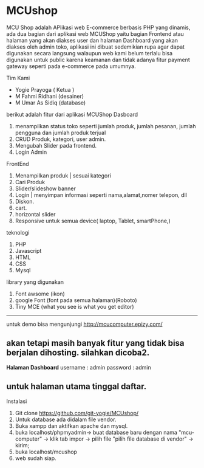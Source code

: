 # MCUshop
MCU Shop adalah APlikasi web E-commerce berbasis PHP yang dinamis, ada dua bagian dari aplikasi web MCUShop yaitu bagian Frontend atau halaman yang akan diakses user dan halaman 
Dashboard yang akan diakses oleh admin toko, aplikasi ini dibuat sedemikian rupa agar dapat digunakan secara langsung walaupun web kami belum terlalu bisa digunakan untuk
public karena keamanan dan tidak adanya fitur payment gateway seperti pada e-commerce pada umumnya.

Tim Kami
- Yogie Prayoga ( Ketua )
- M Fahmi Ridhani (desainer)
- M Umar As Sidiq (database)


berikut adalah fitur dari aplikasi MCUShop
Dasboard
1. menampilkan status toko seperti jumlah produk, jumlah pesanan, jumlah pengguna dan jumlah produk terjual
2. CRUD Produk, kategori, user admin.
3. Mengubah Slider pada frontend.
4. Login Admin

FrontEnd
1. Menampilkan produk | sesuai kategori
2. Cari Produk
3. Slider/slideshow banner
4. Login | menyimpan informasi seperti nama,alamat,nomer telepon, dll
5. Diskon.
6. cart.
7. horizontal slider
8. Responsive untuk semua device( laptop, Tablet, smartPhone,)

teknologi
1. PHP
2. Javascript
3. HTML
4. CSS
5. Mysql

library yang digunakan
1. Font awsome (ikon)
2. google Font (font pada semua halaman)(Roboto)
3. Tiny MCE (what you see is what you get editor)

---------------------------------------------------------------------------------------------------------------------------------------------------------------------------------
untuk demo bisa mengunjungi 
http://mcucomputer.epizy.com/

akan tetapi masih banyak fitur yang tidak bisa berjalan dihosting. silahkan dicoba2.
---------------------------------------------------------------------------------------------------------------------------------------------------------------------------------
**Halaman Dashboard**
username : admin
password : admin

untuk halaman utama tinggal daftar.
---------------------------------------------------------------------------------------------------------------------------------------------------------------------------------
Instalasi
1. Git clone https://github.com/git-yogie/MCUshop/ 
2. Untuk database ada didalam file vendor.
3. Buka xampp dan aktifkan apache dan mysql.
4. buka localhost/phpmyadmin-> buat database baru dengan nama "mcu-computer" -> klik tab impor -> pilih file "pilih file database di vendor" -> kirim;
5. buka localhost/mcushop
6. web sudah siap.
